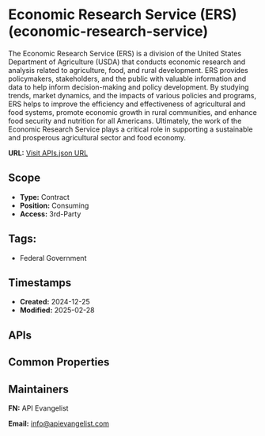 # Economic Research Service (ERS) (economic-research-service)
The Economic Research Service (ERS) is a division of the United States Department of Agriculture (USDA) that conducts economic research and analysis related to agriculture, food, and rural development. ERS provides policymakers, stakeholders, and the public with valuable information and data to help inform decision-making and policy development. By studying trends, market dynamics, and the impacts of various policies and programs, ERS helps to improve the efficiency and effectiveness of agricultural and food systems, promote economic growth in rural communities, and enhance food security and nutrition for all Americans. Ultimately, the work of the Economic Research Service plays a critical role in supporting a sustainable and prosperous agricultural sector and food economy.

**URL:** [Visit APIs.json URL](https://example.com/apis/apis.yml)

## Scope

- **Type:** Contract 
- **Position:** Consuming 
- **Access:** 3rd-Party 

## Tags:

 - Federal Government

## Timestamps

- **Created:** 2024-12-25 
- **Modified:** 2025-02-28 

## APIs


## Common Properties


## Maintainers

**FN:** API Evangelist

**Email:** info@apievangelist.com

